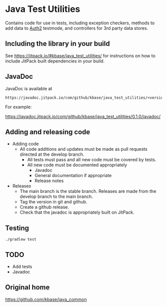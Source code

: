# Java Test Utilities

Contains code for use in tests, including exception checkers, methods to add data to
[Auth2](https://github.com/kbase/auth2) testmode, and controllers for 3rd party data stores.

## Including the library in your build

See https://jitpack.io/#kbase/java_test_utilities/ for instructions on how to include JitPack built
dependencies in your build.

## JavaDoc

JavaDoc is available at
```
https://javadoc.jitpack.io/com/github/kbase/java_test_utilities/<version>/javadoc/
```

For example:

https://javadoc.jitpack.io/com/github/kbase/java_test_utilities/0.1.0/javadoc/

## Adding and releasing code

* Adding code
  * All code additions and updates must be made as pull requests directed at the develop branch.
    * All tests must pass and all new code must be covered by tests.
    * All new code must be documented appropriately
      * Javadoc
      * General documentation if appropriate
      * Release notes
* Releases
  * The main branch is the stable branch. Releases are made from the develop branch to the main
    branch.
  * Tag the version in git and github.
  * Create a github release.
  * Check that the javadoc is appropriately built on JitPack.

## Testing

```
./gradlew test
```

## TODO

* Add tests
* Javadoc

## Original home

https://github.com/kbase/java_common